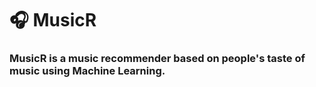 # 🎧 MusicR
### MusicR is a music recommender based on people's taste of music using **Machine Learning**.
